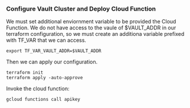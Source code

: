 ### Configure Vault Cluster and Deploy Cloud Function

We must set additional enviornment variable to be provided the Cloud Function. We do not have access to the vaule of $VAULT_ADDR in our terraform configuration, so we must create an additiona variable prefixed with TF_VAR that we can access.
    
    export TF_VAR_VAULT_ADDR=$VAULT_ADDR

Then we can apply our configuration.
    
    terraform init
    terraform apply -auto-approve

Invoke the cloud function:

    gcloud functions call apikey